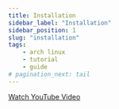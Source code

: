 ```yaml
---
title: Installation
sidebar_label: "Installation"
sidebar_position: 1
slug: "installation"
tags:
    - arch linux
    - tutorial
    - guide
# pagination_next: tail
---
```


[Watch YouTube Video](https://www.youtube.com/watch?v=FxeriGuJKTM)